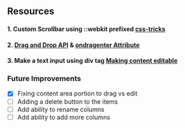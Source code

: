 ## Resources

#### 1. Custom Scrollbar using ::webkit prefixed [css-tricks](https://css-tricks.com/the-current-state-of-styling-scrollbars/)

#### 2. [Drag and Drop API](https://www.w3schools.com/html/html5_draganddrop.asp)  & [ondragenter Attribute](https://www.w3schools.com/tags/att_ondragenter.asp)

#### 3. Make a text input using div tag [Making content editable](https://developer.mozilla.org/en-US/docs/Web/Guide/HTML/Editable_content)

### Future Improvements
- [x] Fixing content area portion to drag vs edit
- [ ] Adding a delete button to the items
- [ ] Add ability to rename columns
- [ ] Add ability to add more columns